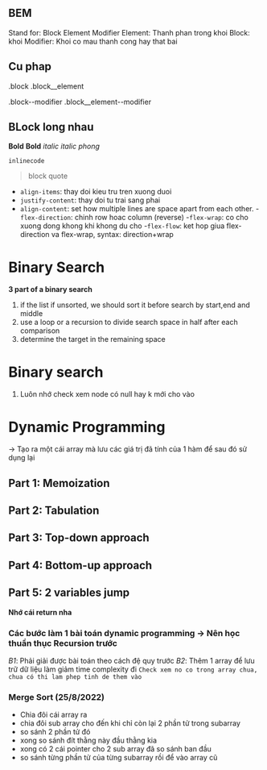 ## BEM
Stand for: Block Element Modifier
Element: Thanh phan trong khoi
Block: khoi
Modifier: Khoi co mau thanh cong hay that bai

## Cu phap
.block
.block__element

.block--modifier
.block__element--modifier
 ## BLock long nhau
 __Bold__
 **Bold**
 *italic*
_italic phong_

`inlinecode`
> block quote

- `align-items`: thay doi kieu tru tren xuong duoi 
- `justify-content`: thay doi tu trai sang phai
- `align-content`: set how multiple lines are space apart from each other.
-`flex-direction`: chinh row hoac column (reverse)
-`flex-wrap`: co cho xuong dong khong khi khong du cho
-`flex-flow`: ket hop giua flex-direction va flex-wrap, syntax:  direction+wrap

# Binary Search 
__3 part of a binary search__
1. if the list if unsorted, we should sort it before search by start,end and middle
2. use a loop or a recursion to divide search space in half after each comparison
3. determine the target in the remaining space
# Binary search 
1. Luôn nhớ check xem node có null hay k mới cho vào
# Dynamic Programming
-> Tạo ra một cái array mà lưu các giá trị đã tính của 1 hàm
để sau đó sử dụng lại
## Part 1: Memoization

## Part 2: Tabulation

## Part 3: Top-down approach

## Part 4: Bottom-up approach

## Part 5: 2 variables jump

__Nhớ cái return nha__
### Các bước làm 1 bài toán dynamic programming -> Nên học thuần thục Recursion trước

_B1_: Phải giải được bài toán theo cách đệ quy trước
_B2_: Thêm 1 array để lưu trữ dữ liệu làm giảm time complexity đi
`Check xem no co trong array chua, chua có thi lam phep tinh de them vào`

### Merge Sort (25/8/2022)
- Chia đôi cái array ra
- chia đôi sub array cho đến khi chỉ còn lại 2 phần tử trong subarray
- so sánh 2 phần tử đó
- xong so sánh đít thằng này đầu thằng kia
- xong có 2 cái pointer cho 2 sub array đã so sánh ban đầu
- so sánh từng phần tử của từng subarray rồi để vào array cũ